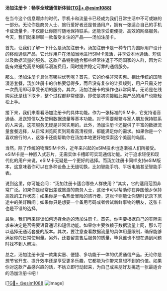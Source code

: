 **汤加注册卡：畅享全球通信新体验[[TG💪+ @esim1088](https://t.me/s/esim1088)]**

在当今这个信息爆炸的时代，手机卡和流量卡已经成为我们日常生活中不可或缺的一部分。无论你是商务人士、旅行爱好者还是普通用户，拥有一张适合自己的手机卡或流量卡，不仅能让你随时随地保持联系，还能享受更便捷、高效的网络服务。今天，我们就来聊聊一款备受关注的产品——汤加注册卡。

首先，让我们了解一下什么是汤加注册卡。汤加注册卡是一种专门为国际用户设计的移动通信产品，它允许用户在汤加当地进行SIM卡激活，并享受本地通话、短信以及数据流量的服务。这款产品特别适合那些经常往返于不同国家的人群，因为它能有效避免高昂的国际漫游费用，同时提供稳定可靠的通信服务。

那么，汤加注册卡具体有哪些优势呢？首先，它的价格非常实惠。相比传统的国际漫游套餐，汤加注册卡的价格要低得多，而且没有复杂的计费规则，用户只需支付一次费用即可享受长期的服务。其次，汤加注册卡的操作也非常简单。无论是在线购买还是线下取卡，整个过程都非常便捷，即使是初次接触此类产品的用户也能轻松上手。

接下来，我们来看看汤加注册卡的具体功能。作为一张标准的SIM卡，它支持语音通话、发送短信以及使用数据流量等基本功能。对于需要频繁与家人朋友保持联系的人来说，这项服务无疑是非常实用的。此外，汤加注册卡还提供了丰富的数据流量套餐选择，从日常浏览网页到观看高清视频，都能满足你的需求。如果你是一个喜欢旅行的人，这张卡还能帮助你在汤加本地更好地探索这个美丽的岛国。

当然，除了传统的物理SIM卡外，近年来兴起的eSIM技术也逐渐被人们所接受。eSIM卡是一种嵌入式芯片，无需实体卡槽即可实现通信功能。对于追求轻便和现代化的用户来说，eSIM卡无疑是一个更好的选择。而汤加注册卡同样支持eSIM版本，这意味着你可以在多种设备上无缝切换，比如智能手机、平板电脑甚至智能手表。

说到这里，你可能会问：“汤加注册卡适合哪些人群使用？”其实，它的适用范围非常广泛。如果你是经常出差或旅游的商务人士，这张卡可以帮助你在异国他乡保持高效的工作状态；如果你是一名热爱冒险的旅行者，这张卡则能让你随时记录下旅途中的美好瞬间；如果你只是想要一个备用号码或者尝试新鲜事物的朋友，这张卡也是不错的选择。

最后，我们再来谈谈如何选择合适的汤加注册卡。首先，你需要根据自己的实际需求来决定是否需要语音通话和短信功能。如果你主要依赖于数据流量上网，那么可以选择无通话套餐的版本。其次，要注意查看数据流量的具体用量限制，确保能够满足你的日常使用量。另外，还要留意售后服务的质量，毕竟谁也不想在遇到问题时找不到人解决。

总之，汤加注册卡是一款集实惠、便捷、多功能于一体的优质通信产品。无论你是想节省开支、提升效率还是享受更多乐趣，它都能为你带来意想不到的价值。如果你对这款产品感兴趣的话，不妨立即行动起来，为自己或亲朋好友挑选一张最适合的汤加注册卡吧！

[[TG💪+ @esim1088](https://t.me/s/esim1088) ![Image](https://i.postimg.cc/4NQfJmqS/Snipaste-2025-05-13-00-14-12.png)]